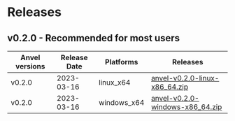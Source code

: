 # Releases

## v0.2.0 - Recommended for most users

| __Anvel versions__ | __Release Date__ | __Platforms__ | __Releases__ |
|--------------------|------------------|---------------|--------------|
| v0.2.0  | 2023-03-16 | linux_x64 | [anvel-v0.2.0-linux-x86_64.zip](https://github.com/imrany/anvel/releases/download/v0.2.0/anvel_linux_x86_64-v0.2.0.tar.gz) |
| v0.2.0  | 2023-03-16 | windows_x64 | [anvel-v0.2.0-windows-x86_64.zip](https://github.com/imrany/anvel/releases/download/v0.2.0/anvel_windows_x86_64-v0.2.0.zip) |
